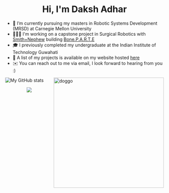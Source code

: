 <h1 align="center">Hi, I'm Daksh Adhar</h1>

- 🏫 I’m currently pursuing my masters in Robotic Systems Development (MRSD) at Carnegie Mellon University
- 👩🏻‍⚕️ I'm working on a capstone project in Surgical Robotics with [Smith+Nephew](https://www.smith-nephew.com/en-us) building [Bone.P.A.R.T.E](https://mrsdprojects.ri.cmu.edu/2025teamd/)
- 🎓  I previously completed my undergraduate at the Indian Institute of Technology Guwahati
- 🌱 A list of my projects is available on my website hosted [here](https://a-daksh.github.io/)
- ✉️  You can reach out to me via email, I look forward to hearing from you :)

<img align="right" alt="doggo" width="350" src="./215285.gif">

![My GitHub stats](https://github-readme-stats.vercel.app/api?username=a-daksh&show_icons=true&theme=radical)

<p align="center">
  <img src="https://skillicons.dev/icons?i=python,cpp,matlab,ros,tensorflow,pytorch,docker,linux,ubuntu,postgresql,git,github,raspberrypi,arduino" />
</p>
